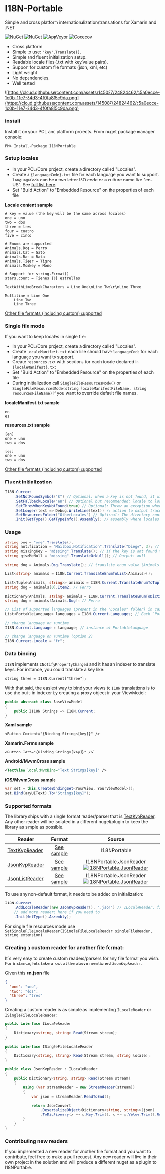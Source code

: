 
# I18N-Portable
Simple and cross platform internationalization/translations for Xamarin and .NET

[![NuGet](https://img.shields.io/nuget/v/i18nportable.svg?style=for-the-badge)](https://www.nuget.org/packages/I18NPortable/) 
[![NuGet](https://img.shields.io/nuget/dt/i18nportable.svg?style=for-the-badge)](https://www.nuget.org/packages/I18NPortable/) 
[![AppVeyor](https://img.shields.io/appveyor/ci/xleon/i18n-portable.svg?style=for-the-badge)](https://ci.appveyor.com/project/xleon/i18n-portable) 
[![Codecov](https://img.shields.io/codecov/c/github/xleon/I18N-Portable.svg?style=for-the-badge)](https://codecov.io/gh/xleon/I18N-Portable)

- Cross platform
- Simple to use: `"key".Translate()`.
- Simple and fluent initialization setup.
- Readable locale files (.txt with key/value pairs).
- Support for custom file formats (json, xml, etc)
- Light weight
- No dependencies.
- Well tested

![https://cloud.githubusercontent.com/assets/145087/24824462/c5a0ecce-1c0b-11e7-84d3-4f0fa815c9da.png](https://cloud.githubusercontent.com/assets/145087/24824462/c5a0ecce-1c0b-11e7-84d3-4f0fa815c9da.png)


### Install

Install it on your PCL and platform projects.
From nuget package manager console: 

`PM> Install-Package I18NPortable`

### Setup locales

- In your PCL/Core project, create a directory called "Locales".
- Create a `{languageCode}.txt` file for each language you want to support. `languageCode` can be a two letter ISO code or a culture name like "en-US". See [full list here](https://msdn.microsoft.com/en-us/library/ee825488%28v=cs.20%29.aspx).
- Set "Build Action" to "Embedded Resource" on the properties of each file         

**Locale content sample**

    # key = value (the key will be the same across locales)
    one = uno
    two = dos
    three = tres 
    four = cuatro
    five = cinco
      
    # Enums are supported
    Animals.Dog = Perro
    Animals.Cat = Gato
    Animals.Rat = Rata
    Animals.Tiger = Tigre
    Animals.Monkey = Mono
     
    # Support for string.Format()
    stars.count = Tienes {0} estrellas
     
    TextWithLineBreakCharacters = Line One\nLine Two\r\nLine Three
     
    Multiline = Line One
        Line Two
        Line Three

[Other file formats (including custom) supported](https://github.com/xleon/I18N-Portable#custom-formats)

### Single file mode

If you want to keep locales in single file:

- In your PCL/Core project, create a directory called "Locales".
- Create `localeManifest.txt` each line should have `languageCode` for each language you want to support.
- Create `resources.txt` with sections for each locale declared in `{localeManifest}.txt`
- Set "Build Action" to "Embedded Resource" on the properties of each file
- During initialization call `SingleFileResourcesMode()` or `SingleFileResourcesMode(string localeManifestFileName, string resourcesFileName)` if you want to override default file names.

**localeManifest.txt sample**

	en
	es

**resources.txt sample**

	[en]
	one = uno
    two = dos

	[es]
	one = uno
	two = dos

[Other file formats (including custom) supported](https://github.com/xleon/I18N-Portable#custom-formats)

### Fluent initialization

```csharp
I18N.Current
    .SetNotFoundSymbol("$") // Optional: when a key is not found, it will appear as $key$ (defaults to "$")
    .SetFallbackLocale("en") // Optional but recommended: locale to load in case the system locale is not supported
    .SetThrowWhenKeyNotFound(true) // Optional: Throw an exception when keys are not found (recommended only for debugging)
    .SetLogger(text => Debug.WriteLine(text)) // action to output traces
    .SetResourcesFolder("OtherLocales") // Optional: The directory containing the resource files (defaults to "Locales")
    .Init(GetType().GetTypeInfo().Assembly); // assembly where locales live
```

### Usage

```csharp
string one = "one".Translate();
string notification = "Mailbox.Notification".Translate("Diego", 3); // same as string.Format(params). Output: Hello Diego, you´ve got 3 emails
string missingKey = "missing".Translate(); // if the key is not found the output will be $key$. Output: $missing$
string giveMeNull = "missing".TranslateOrNull(); // Output: null

string dog = Animals.Dog.Translate(); // translate enum value (Animals is an Enum backed up in the locale file with "Animals.Dog = Perro")

List<string> animals = I18N.Current.TranslateEnumToList<Animals>(); 

List<Tuple<Animals, string>> animals = I18N.Current.TranslateEnumToTupleList<Animals>();
string dog = animals[0].Item2; // Perro

Dictionary<Animals, string> animals = I18N.Current.TranslateEnumToDictionary<Animals>();
string dog = animals[Animals.Dog]; // Perro

// List of supported languages (present in the "Locales" folder) in case you need to show a picker list
List<PortableLanguage> languages = I18N.Current.Languages; // Each `PortableLanguage` has 2 strings: Locale and DisplayName

// change language on runtime
I18N.Current.Language = language; // instance of PortableLanguage

// change language on runtime (option 2)
I18N.Current.Locale = "fr";
```	

### Data binding

`I18N` implements `INotifyPropertyChanged` and it has an indexer to translate keys. For instance, you could translate a key like:

    string three = I18N.Current["three"]; 

With that said, the easiest way to bind your views to `I18N` translations is to use the built-in indexer 
by creating a proxy object in your ViewModel:

```csharp
public abstract class BaseViewModel
{
    public II18N Strings => I18N.Current;
}
```

**Xaml sample**
```xaml
<Button Content="{Binding Strings[key]}" />
```
**Xamarin.Forms sample**
```xaml
<Button Text="{Binding Strings[key]}" />`
```    
**Android/MvvmCross sample**
```xml
<TextView local:MvxBind="Text Strings[key]" />
```                
**iOS/MvvmCross sample**

```csharp
var set = this.CreateBindingSet<YourView, YourViewModel>();
set.Bind(anyUIText).To("Strings[key]");
```



### Supported formats

The library ships with a single format reader/parser that is [TextKvpReader](https://github.com/xleon/I18N-Portable/blob/master/I18NPortable/Readers/TextKvpReader.cs). Any other reader will be isolated in a different nuget/plugin to keep the library as simple as possible.

| Reader        | Format        | Source  |
| ------------- |:-------------:| :-----:|
| [TextKvpReader](https://github.com/xleon/I18N-Portable/blob/master/I18NPortable/Readers/TextKvpReader.cs)    | [See sample](https://github.com/xleon/I18N-Portable/blob/master/I18NPortable.UnitTests/Locales/es.txt) | I18NPortable |
| [JsonKvpReader](https://github.com/xleon/I18N-Portable/blob/master/I18NPortable.JsonReader/JsonKvpReader.cs)    | [See sample](https://github.com/xleon/I18N-Portable/blob/master/I18NPortable.UnitTests/JsonKvpLocales/es.json) | I18NPortable.JsonReader [![I18NPortable.JsonReader](https://img.shields.io/nuget/v/I18NPortable.JsonReader.svg?maxAge=50000)](https://www.nuget.org/packages/I18NPortable.JsonReader/) |
| [JsonListReader](https://github.com/xleon/I18N-Portable/blob/master/I18NPortable.JsonReader/JsonListReader.cs)   | [See sample](https://github.com/xleon/I18N-Portable/blob/master/I18NPortable.UnitTests/JsonListLocales/es.json) | I18NPortable.JsonReader [![I18NPortable.JsonReader](https://img.shields.io/nuget/v/I18NPortable.JsonReader.svg?maxAge=50000)](https://www.nuget.org/packages/I18NPortable.JsonReader/) |

To use any non-default format, it needs to be added on initialization:

```csharp
I18N.Current
    .AddLocaleReader(new JsonKvpReader(), ".json") // ILocaleReader, file extension
    // add more readers here if you need to
    .Init(GetType().Assembly);
```

For single file resources mode use `SetSingleFileLocaleReader(ISingleFileLocaleReader singleFileReader, string extension)`

### Creating a custom reader for another file format:

It´s very easy to create custom readers/parsers for any file format you wish.
For instance, lets take a loot at the above mentioned `JsonKvpReader`:

Given this __en.json__ file
```json
{
  "one": "uno",
  "two": "dos",
  "three": "tres"
}
```

Creating a custom reader is as simple as implementing `ILocaleReader` or `ISingleFileLocaleReader`:

```csharp
public interface ILocaleReader
{
    Dictionary<string, string> Read(Stream stream);
}
```

```csharp
public interface ISingleFileLocaleReader
{
    Dictionary<string, string> Read(Stream stream, string locale);
}
```

```csharp
public class JsonKvpReader : ILocaleReader
{
    public Dictionary<string, string> Read(Stream stream)
    {
        using (var streamReader = new StreamReader(stream))
        {
            var json = streamReader.ReadToEnd();

            return JsonConvert
                .DeserializeObject<Dictionary<string, string>>(json)
                .ToDictionary(x => x.Key.Trim(), x => x.Value.Trim().UnescapeLineBreaks());
        }
    }
}
```

### Contributing new readers

If you implemented a new reader for another file format and you want to contribute, feel free to make a pull request. Any new reader will live in their own project in the solution and will produce a different nuget as a plugin to I18NPortable.

    
